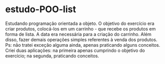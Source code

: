 # estudo-POO-list
Estudando programação orientada a objeto. O objetivo do exercício era criar produtos, colocá-los em um carrinho - que recebe os produtos em forma de lista. A data era necessária para a criação do carrinho. Além disso, fazer demais operações simples referentes à venda dos produtos. Ps: não tratei exceção alguma ainda, apenas praticando alguns conceitos. Criei duas aplicações: na primeira apenas cumprindo o objetivo do exercício; na segunda, praticando conceitos.
